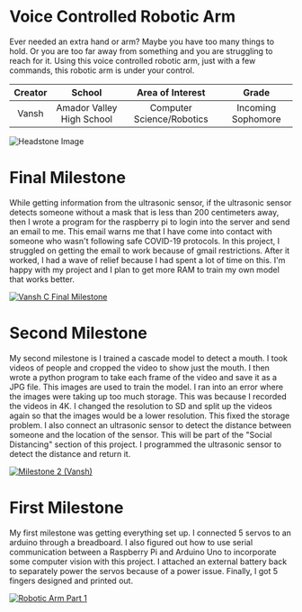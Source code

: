 # Voice Controlled Robotic Arm
Ever needed an extra hand or arm? Maybe you have too many things to hold. Or you are too far away from something and you are struggling to reach for it. Using this voice controlled robotic arm, just with a few commands, this robotic arm is under your control.

| **Creator** | **School** | **Area of Interest** | **Grade** |
|:--:|:--:|:--:|:--:|
| Vansh | Amador Valley High School | Computer Science/Robotics | Incoming Sophomore

![Headstone Image](https://user-images.githubusercontent.com/86122440/174337266-ef4d94c2-650c-481b-80ae-629e4883cbdd.jpg)

# Final Milestone
While getting information from the ultrasonic sensor, if the ultrasonic sensor detects someone without a mask that is less than 200 centimeters away, then I wrote a program for the raspberry pi to login into the server and send an email to me. This email warns me that I have come into contact with someone who wasn't following safe COVID-19 protocols. In this project, I struggled on getting the email to work because of gmail restrictions. After it worked, I had a wave of relief because I had spent a lot of time on this. I'm happy with my project and I plan to get more RAM to train my own model that works better.


[![Vansh C Final Milestone](https://res.cloudinary.com/marcomontalbano/image/upload/v1656088211/video_to_markdown/images/youtube--DI6oUXIK1o8-c05b58ac6eb4c4700831b2b3070cd403.jpg)](https://www.youtube.com/watch?v=DI6oUXIK1o8 "Vansh C Final Milestone")

# Second Milestone
My second milestone is I trained a cascade model to detect a mouth. I took videos of people and cropped the video to show just the mouth. I then wrote a python program to take each frame of the video and save it as a JPG file. This images are used to train the model. I ran into an error where the images were taking up too much storage. This was because I recorded the videos in 4K. I changed the resolution to SD and split up the videos again so that the images would be a lower resolution. This fixed the storage problem. I also connect an ultrasonic sensor to detect the distance between someone and the location of the sensor. This will be part of the "Social Distancing" section of this project. I programmed the ultrasonic sensor to detect the distance and return it.

[![Milestone 2 (Vansh)](https://res.cloudinary.com/marcomontalbano/image/upload/v1655865952/video_to_markdown/images/youtube--F6Ylq4hyFZg-c05b58ac6eb4c4700831b2b3070cd403.jpg)](https://www.youtube.com/watch?v=F6Ylq4hyFZg "Milestone 2 (Vansh)")
# First Milestone
  

My first milestone was getting everything set up. I connected 5 servos to an arduino through a breadboard. I also figured out how to use serial communication between a Raspberry Pi and Arduino Uno to incorporate some computer vision with this project. I attached an external battery back to separately power the servos because of a power issue. Finally, I got 5 fingers designed and printed out.

[![Robotic Arm Part 1](https://res.cloudinary.com/marcomontalbano/image/upload/v1656627296/video_to_markdown/images/youtube--sGHibP497ng-c05b58ac6eb4c4700831b2b3070cd403.jpg)](https://www.youtube.com/watch?v=sGHibP497ng "Robotic Arm Part 1")

